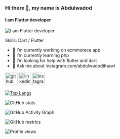 ### Hi there 👋, my name is Abdulwadod
#### I am Flutter developer
![I am Flutter developer](https://www.linkpicture.com/q/image-1_42.jpg)


Skills: Dart / Flutter

- 🔭 I’m currently working on ecmmorece app 
- 🌱 I’m currently learning php 
- 🤔 I’m looking for help with flutter and dart 
- 💬 Ask me about instagram.com/abdulwadodithawi 


[<img src='https://cdn.jsdelivr.net/npm/simple-icons@3.0.1/icons/github.svg' alt='github' height='40'>](https://github.com/wdodsalman)  [<img src='https://cdn.jsdelivr.net/npm/simple-icons@3.0.1/icons/linkedin.svg' alt='linkedin' height='40'>](https://www.linkedin.com/in/abdulwadodithawi/)  [<img src='https://cdn.jsdelivr.net/npm/simple-icons@3.0.1/icons/instagram.svg' alt='instagram' height='40'>](https://www.instagram.com/abdulwadodithawi/)  

[![Top Langs](https://github-readme-stats.vercel.app/api/top-langs/?username=wdodsalman)](https://github.com/anuraghazra/github-readme-stats)

![GitHub stats](https://github-readme-stats.vercel.app/api?username=wdodsalman&show_icons=true&count_private=true)  

![GitHub Activity Graph](https://activity-graph.herokuapp.com/graph?username=wdodsalman)  

![GitHub metrics](https://metrics.lecoq.io/wdodsalman)  

![Profile views](https://gpvc.arturio.dev/wdodsalman)  
